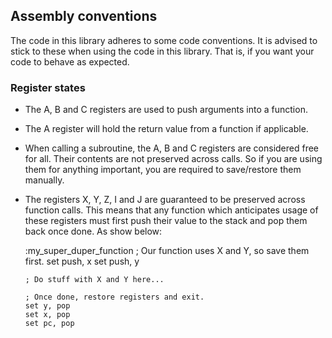 ## Assembly conventions

The code in this library adheres to some code conventions.
It is advised to stick to these when using the code in this library.
That is, if you want your code to behave as expected.

### Register states

* The A, B and C registers are used to push arguments into a function.
* The A register will hold the return value from a function if applicable.
* When calling a subroutine, the A, B and C registers are considered free
  for all. Their contents are not preserved across calls. So if you are
  using them for anything important, you are required to save/restore them
  manually.
* The registers X, Y, Z, I and J are guaranteed to be preserved across
  function calls. This means that any function which anticipates
  usage of these registers must first push their value to the stack and
  pop them back once done. As show below:
  
    :my_super_duper_function
      ; Our function uses X and Y, so save them first.
      set push, x
      set push, y
      
      ; Do stuff with X and Y here...
      
      ; Once done, restore registers and exit.
      set y, pop
      set x, pop
      set pc, pop

